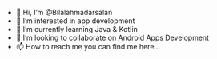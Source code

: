 - 👋 Hi, I’m @Bilalahmadarsalan
- 👀 I’m interested in app development
- 🌱 I’m currently learning Java & Kotlin
- 💞️ I’m looking to collaborate on Android Apps Development
- 📫 How to reach me you can find me here ..

<!---
Bilalahmadarsalan/Bilalahmadarsalan is a ✨ special ✨ repository because its `README.md` (this file) appears on your GitHub profile.
You can click the Preview link to take a look at your changes.
--->
